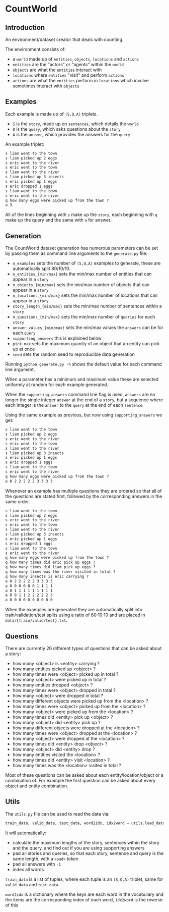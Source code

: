 # CountWorld

## Introduction

An environment/dataset creator that deals with counting.

The environment consists of:

- a `world` made up of `entities`, `objects`, `locations` and `actions`
- `entities` are the "actors" or "agents" within the `world`
- `objects` are what the `entities` interact with
- `locations` where `entities` "visit" and perform `actions`
- `actions` are what the `entities` perform in `locations` which involve sometimes interact with `objects`

## Examples

Each example is made up of `(S,Q,A)` triplets.

- `S` is the `story`, made up on `sentences`, which details the `world`
- `Q` is the `query`, which asks questions about the `story`
- `A` is the `answer`, which provides the answers for the `query`

An example triplet:

``` markdown
s liam went to the town
s liam picked up 2 eggs
s eric went to the river
s eric went to the town
s liam went to the river
s liam picked up 3 insects
s eric picked up 1 eggs
s eric dropped 1 eggs
s liam went to the town
s eric went to the river
q how many eggs were picked up from the town ?
a 3
```

All of the lines beginning with `s` make up the `story`, each beginning with `q` make up the query and the same with `a` for answer.

## Generation

The CountWorld dataset generation has numerous parameters can be set by passing them as command line arguments to the `generate.py` file:

- `n_examples` sets the number of `(S,Q,A)` examples to generate, these are automatically split 80/10/10.
- `n_entities_{min/max}` sets the min/max number of entities that can appear in a `story`
- `n_objects_{min/max}` sets the min/max number of objects that can appear in a `story`
- `n_locations_{min/max}` sets the min/max number of locations that can appear in a `story`
- `story_length_{min/max}` sets the min/max number of sentences within a `story`
- `n_questions_{min/max}` sets the min/max number of `queries` for each `story`
- `answer_values_{min/max}` sets the min/max values the `answers` can be for each `query`
- `supporting_answers` this is explained below
- `pick_max` sets the maximum quanity of an object that an entity can pick up at once
- `seed` sets the random seed to reproducible data generation

Running `python generate.py -h` shows the default value for each command line argument.

When a parameter has a minimum and maximum value these are selected uniformly at random for each example generated.

When the `supporting_answers` command line flag is used, `answers` are no longer the single integer `answer` at the end of a `story`, but a sequence where each integer is the `answer` to the `query` at the end of each `sentence`.

Using the same example as previous, but now using `supporting_answers` we get:

``` markdown
s liam went to the town
s liam picked up 2 eggs
s eric went to the river
s eric went to the town
s liam went to the river
s liam picked up 3 insects
s eric picked up 1 eggs
s eric dropped 1 eggs
s liam went to the town
s eric went to the river
q how many eggs were picked up from the town ?
a 0 2 2 2 2 2 3 3 3 3
```

Whenever an example has multiple questions they are ordered so that all of the questions are stated first, followed by the corresponding answers in the same order.

``` markdown
s liam went to the town
s liam picked up 2 eggs
s eric went to the river
s eric went to the town
s liam went to the river
s liam picked up 3 insects
s eric picked up 1 eggs
s eric dropped 1 eggs
s liam went to the town
s eric went to the river
q how many eggs were picked up from the town ?
q how many times did eric pick up eggs ?
q how many times did liam pick up eggs ?
q how many times was the river visited in total ?
q how many insects is eric carrying ?
a 0 2 2 2 2 2 3 3 3 3
a 0 0 0 0 0 0 1 1 1 1
a 0 1 1 1 1 1 1 1 1 1
a 0 0 1 1 2 2 2 2 2 3
a 0 0 0 0 0 0 0 0 0 0
```

When the examples are generated they are automatically split into train/validation/test splits using a ratio of 80:10:10 and are placed in `data/{train/valid/test}.txt`.

## Questions

There are currently 20 different types of questions that can be asked about a story:

- how many \<object> is \<entity> carrying ?
- how many entities picked up \<object> ?
- how many times were \<object> picked up in total ?
- how many \<object> were picked up in total ?
- how many entities dropped \<object> ?
- how many times were \<object> dropped in total ?
- how many \<object> were dropped in total ?
- how many different objects were picked up from the \<location> ?
- how many times were \<object> picked up from the \<location> ?
- how many \<object> were picked up from the \<location> ?
- how many times did \<entity> pick up \<object> ?
- how many \<object> did \<entity> pick up ?
- how many different objects were dropped at the \<location> ?
- how many times were \<object> dropped at the \<location> ?
- how many \<object> were dropped at the \<location> ?
- how many times did \<entity> drop \<object> ?
- how many \<object> did \<entity> drop ?
- how many entities visited the \<location> ?
- how many times did \<entity> visit \<location> ?
- how many times was the \<location> visited in total ?

Most of these questions can be asked about each entity/location/object or a combination of. For example the first question can be asked about every object and entity combination.

## Utils

The `utils.py` file can be used to read the data via:

```python
train_data, valid_data, test_data, word2idx, idx2word = utils.load_data('data')
```

It will automatically:

- calculate the maximum lengths of the story, sentences within the story and the query, and find out if you are using supporting answers
- pad all stories and queries, so that each story, sentence and query is the same length, with a `<pad>` token
- pad all answers with `-1`
- index all words

`train_data` is a list of tuples, where each tuple is an `(S,Q,A)` triplet, same for `valid_data` and `test_data`

`word2idx` is a dictionary where the keys are each word in the vocabulary and the items are the corresponding index of each word, `idx2word` is the reverse of this